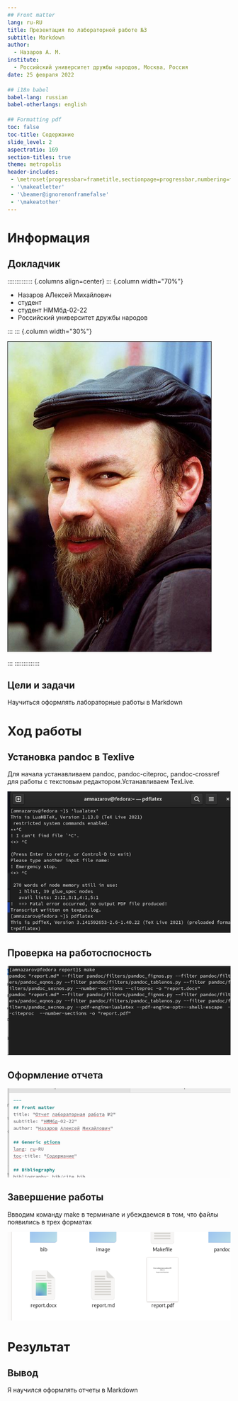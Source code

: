 ```yaml
---
## Front matter
lang: ru-RU
title: Презентация по лабораторной работе №3
subtitle: Markdown
author:
  - Назаров А. М.
institute:
  - Российский университет дружбы народов, Москва, Россия
date: 25 февраля 2022

## i18n babel
babel-lang: russian
babel-otherlangs: english

## Formatting pdf
toc: false
toc-title: Содержание
slide_level: 2
aspectratio: 169
section-titles: true
theme: metropolis
header-includes:
 - \metroset{progressbar=frametitle,sectionpage=progressbar,numbering=fraction}
 - '\makeatletter'
 - '\beamer@ignorenonframefalse'
 - '\makeatother'
---
```


# Информация

## Докладчик

:::::::::::::: {.columns align=center}
::: {.column width="70%"}

  * Назаров АЛексей Михайлович
  * студент
  * студент НММбд-02-22
  * Российский университет дружбы народов

:::
::: {.column width="30%"}

![](./image/kulyabov.jpg)

:::
::::::::::::::

## Цели и задачи

Научиться оформлять лабораторные работы в Markdown

# Ход работы

## Установка  pandoc в Texlive

Для начала устанавливаем pandoc, pandoc-citeproc, pandoc-crossref для работы с текстовым редактором.Устанавливаем TexLive.

![](./image/3-1.png)

## Проверка на работоспосность

![](./image/3-2.png)

##  Оформление отчета

![](./image/3-3.png)

## Завершение работы

Ввводим команду make в терминале и убеждаемся в том, что файлы появились в трех форматах

![](./image/3-4.png)

# Результат

## Вывод

Я научился оформлять отчеты в Markdown

